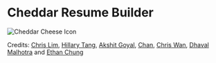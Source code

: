 # Cheddar Resume Builder
<img src="https://github.com/UTMCSC301/final-project-cheddar/blob/main/cheddar.png?raw=true" alt="Cheddar Cheese Icon"/>

Credits: [Chris Lim](https://github.com/hiimchrislim), [Hillary Tang](https://github.com/hillarytang), [Akshit Goyal](https://github.com/akshitgoyal), [Chan](https://github.com/rendrachan), [Chris Wan](https://github.com/chriswan12), [Dhaval Malhotra](https://github.com/muffinthedragon) and [Ethan Chung](https://github.com/castanix)

